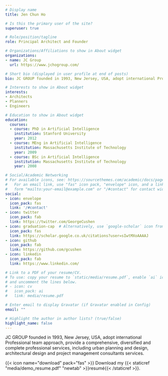 ```yaml
---
# Display name
title: Jen Chun Ho

# Is this the primary user of the site?
superuser: true

# Role/position/tagline
role: Principal Architect and Founder

# Organizations/Affiliations to show in About widget
organizations:
- name: JC Group
  url: https://www.jchogroup.com/

# Short bio (displayed in user profile at end of posts)
bio: JC GROUP founded in 1993, New Jersey, USA, adopt international Professional team approach, provide a comprehensive, diversified and complete professional services, including urban planning and design, architectural design and project management consultants services.

# Interests to show in About widget
interests:
- Architects
- Planners
- Engineers

# Education to show in About widget
education:
  courses:
  - course: PhD in Artificial Intelligence
    institution: Stanford University
    year: 2012
  - course: MEng in Artificial Intelligence
    institution: Massachusetts Institute of Technology
    year: 2009
  - course: BSc in Artificial Intelligence
    institution: Massachusetts Institute of Technology
    year: 2008

# Social/Academic Networking
# For available icons, see: https://sourcethemes.com/academic/docs/page-builder/#icons
#   For an email link, use "fas" icon pack, "envelope" icon, and a link in the
#   form "mailto:your-email@example.com" or "/#contact" for contact widget.
social:
- icon: envelope
  icon_pack: fas
  link: '/#contact'
- icon: twitter
  icon_pack: fab
  link: https://twitter.com/GeorgeCushen
- icon: graduation-cap  # Alternatively, use `google-scholar` icon from `ai` icon pack
  icon_pack: fas
  link: https://scholar.google.co.uk/citations?user=sIwtMXoAAAAJ
- icon: github
  icon_pack: fab
  link: https://github.com/gcushen
- icon: linkedin
  icon_pack: fab
  link: https://www.linkedin.com/

# Link to a PDF of your resume/CV.
# To use: copy your resume to `static/media/resume.pdf`, enable `ai` icons in `params.toml`, 
# and uncomment the lines below.
# - icon: cv
#   icon_pack: ai
#   link: media/resume.pdf

# Enter email to display Gravatar (if Gravatar enabled in Config)
email: ""

# Highlight the author in author lists? (true/false)
highlight_name: false
---
```

JC GROUP founded in 1993, New Jersey, USA, adopt international Professional team approach, provide a comprehensive, diversified and complete professional services, including urban planning and design, architectural design and project management consultants services.


{{< icon name="download" pack="fas" >}} Download my {{< staticref "media/demo_resume.pdf" "newtab" >}}resumé{{< /staticref >}}.
